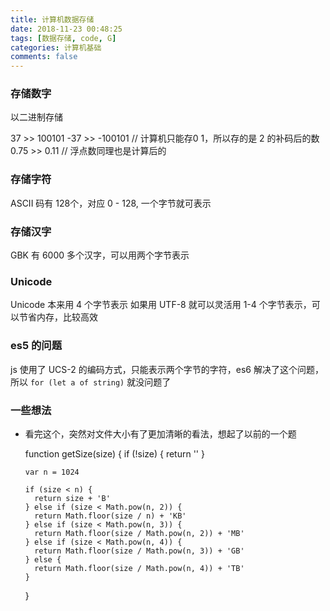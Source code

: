 ```yaml
---
title: 计算机数据存储
date: 2018-11-23 00:48:25
tags: [数据存储, code, G]
categories: 计算机基础
comments: false
---
```


### 存储数字

以二进制存储

  37 >> 100101
  -37 >> -100101 // 计算机只能存0 1，所以存的是 2 的补码后的数
  0.75 >> 0.11  // 浮点数同理也是计算后的

### 存储字符

ASCII 码有 128个，对应 0 - 128, 一个字节就可表示

### 存储汉字

GBK 有 6000 多个汉字，可以用两个字节表示

### Unicode 

Unicode 本来用 4 个字节表示
如果用 UTF-8 就可以灵活用 1-4 个字节表示，可以节省内存，比较高效

### es5 的问题

js 使用了 UCS-2 的编码方式，只能表示两个字节的字符，es6 解决了这个问题，所以 `for (let a of string)` 就没问题了

### 一些想法

- 看完这个，突然对文件大小有了更加清晰的看法，想起了以前的一个题

    function getSize(size) {
      if (!size) {
        return ''
      }
    
      var n = 1024
    
      if (size < n) {
        return size + 'B'
      } else if (size < Math.pow(n, 2)) {
        return Math.floor(size / n) + 'KB'
      } else if (size < Math.pow(n, 3)) {
        return Math.floor(size / Math.pow(n, 2)) + 'MB'
      } else if (size < Math.pow(n, 4)) {
        return Math.floor(size / Math.pow(n, 3)) + 'GB'
      } else {
        return Math.floor(size / Math.pow(n, 4)) + 'TB'
      }
    }

